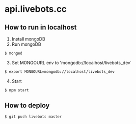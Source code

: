 api.livebots.cc
===============


## How to run in localhost

1. Install mongoDB
2. Run mongoDB
```bash
$ mongod
```
3. Set MONGOURL env to 'mongodb://localhost/livebots_dev'
```bash
$ export MONGOURL=mongodb://localhost/livebots_dev
```
4. Start
```bash
$ npm start
```



## How to deploy
```bash
$ git push livebots master
```